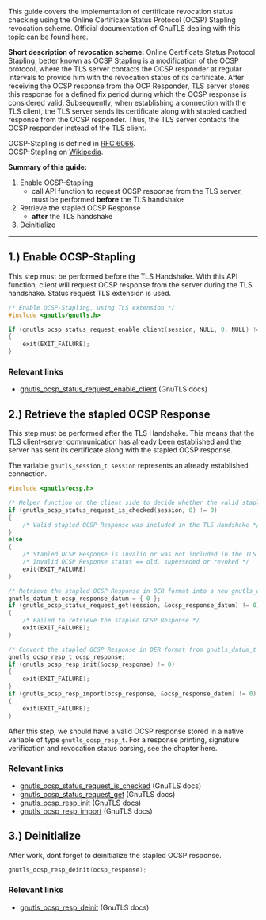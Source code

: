 
This guide covers the implementation of certificate revocation status checking using the Online Certificate Status Protocol (OCSP) Stapling revocation scheme. Official documentation of GnuTLS dealing with this topic can be found [here](https://www.gnutls.org/manual/gnutls.html#OCSP-stapling).

**Short description of revocation scheme:**
Online Certificate Status Protocol Stapling, better known as OCSP Stapling is a modification of the OCSP protocol, where the TLS server contacts the OCSP responder at regular intervals to provide him with the revocation status of its certificate. After receiving the OCSP response from the OCP Responder, TLS server stores this response for a defined fix period during which the OCSP response is considered valid. Subsequently, when establishing a connection with the TLS client, the TLS server sends its certificate along with stapled cached response from the OCSP responder. Thus, the TLS server contacts the OCSP responder instead of the TLS client.

OCSP-Stapling is defined in [RFC 6066](https://www.rfc-editor.org/info/rfc6066).  
OCSP-Stapling on [Wikipedia](https://en.wikipedia.org/wiki/OCSP_stapling).

**Summary of this guide:**
1. Enable OCSP-Stapling
   - call API function to request OCSP response from the TLS server, must be performed **before** the TLS handshake
2. Retrieve the stapled OCSP Response
   - **after** the TLS handshake
3. Deinitialize


---
   

## 1.) Enable OCSP-Stapling

This step must be performed before the TLS Handshake. With this API function, client will request OCSP response from the server during the TLS handshake. Status request TLS extension is used.

```c
/* Enable OCSP-Stapling, using TLS extension */
#include <gnutls/gnutls.h>

if (gnutls_ocsp_status_request_enable_client(session, NULL, 0, NULL) != 0)
{
    exit(EXIT_FAILURE);
}
```

### Relevant links

* [gnutls_ocsp_status_request_enable_client](https://www.gnutls.org/manual/gnutls.html#index-gnutls_005focsp_005fstatus_005frequest_005fenable_005fclient) (GnuTLS docs)


## 2.) Retrieve the stapled OCSP Response

This step must be performed after the TLS Handshake. This means that the TLS client-server communication has already been established and the server has sent its certificate along with the stapled OCSP response.

The variable `gnutls_session_t session` represents an already established connection.


```c
#include <gnutls/ocsp.h>

/* Helper function on the client side to decide whether the valid stapled OCSP Response was included in the TLS handshake! */
if (gnutls_ocsp_status_request_is_checked(session, 0) != 0)
{
    /* Valid stapled OCSP Response was included in the TLS Handshake */
}
else
{   
    /* Stapled OCSP Response is invalid or was not included in the TLS Handshake */
    /* Invalid OCSP Response status == old, superseded or revoked */
    exit(EXIT_FAILURE)
}

/* Retrieve the stapled OCSP Response in DER format into a new gnutls_datum_t structure */
gnutls_datum_t ocsp_response_datum = { 0 };
if (gnutls_ocsp_status_request_get(session, &ocsp_response_datum) != 0)
{   
    /* Failed to retrieve the stapled OCSP Response */
    exit(EXIT_FAILURE);
}

/* Convert the stapled OCSP Response in DER format from gnutls_datum_t structure into native gnutls_ocsp_resp_t structure */
gnutls_ocsp_resp_t ocsp_response;
if (gnutls_ocsp_resp_init(&ocsp_response) != 0)
{
    exit(EXIT_FAILURE);
}
if (gnutls_ocsp_resp_import(ocsp_response, &ocsp_response_datum) != 0)
{
    exit(EXIT_FAILURE);
}
```

After this step, we should have a valid OCSP response stored in a native variable of type `gnutls_ocsp_resp_t`. For a response printing, signature verification and revocation status parsing, see the chapter here.


### Relevant links

* [gnutls_ocsp_status_request_is_checked](https://www.gnutls.org/manual/gnutls.html#index-gnutls_005focsp_005fstatus_005frequest_005fis_005fchecked) (GnuTLS docs)
* [gnutls_ocsp_status_request_get](https://www.gnutls.org/manual/gnutls.html#index-gnutls_005focsp_005fstatus_005frequest_005fget) (GnuTLS docs)
* [gnutls_ocsp_resp_init](https://www.gnutls.org/manual/gnutls.html#index-gnutls_005focsp_005fresp_005finit) (GnuTLS docs)
* [gnutls_ocsp_resp_import](https://www.gnutls.org/manual/gnutls.html#index-gnutls_005focsp_005fresp_005fimport) (GnuTLS docs)


## 3.) Deinitialize

After work, dont forget to deinitialize the stapled OCSP response.

```c
gnutls_ocsp_resp_deinit(ocsp_response);
```

### Relevant links

* [gnutls_ocsp_resp_deinit](https://www.gnutls.org/manual/gnutls.html#index-gnutls_005focsp_005fresp_005fdeinit) (GnuTLS docs)